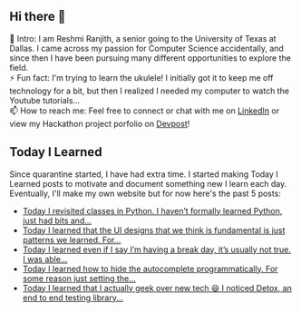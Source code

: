 ## Hi there 👋

🔭  Intro: I am Reshmi Ranjith, a senior going to the University of Texas at Dallas. I came across my passion for Computer Science accidentally, and since then I have been pursuing many different opportunities to explore the field.
<br/> ⚡ Fun fact: I'm trying to learn the ukulele! I initially got it to keep me off technology for a bit, but then I realized I needed my computer to watch the Youtube tutorials...
<br/>📫  How to reach me: Feel free to connect or chat with me on [LinkedIn](https://www.linkedin.com/in/reshmi-ranjith/) or view my Hackathon project porfolio on [Devpost](https://devpost.com/ReshmiCode)!

## Today I Learned

Since quarantine started, I have had extra time. I started making Today I Learned posts to motivate and document something new I learn each day. Eventually, I'll make my own website but for now here's the past 5 posts:

<!-- BLOG-POST-LIST:START -->
- [Today I revisited classes in Python. I haven&rsquo;t formally learned Python, just had bits and...](https://simplyprogramming.tumblr.com/post/627118021212798976)
- [Today I learned that the UI designs that we think is fundamental is just patterns we learned. For...](https://simplyprogramming.tumblr.com/post/626936402865782784)
- [Today I learned even if I say I&rsquo;m having a break day, it&rsquo;s usually not true. I was able...](https://simplyprogramming.tumblr.com/post/626484385354514432)
- [Today I learned how to hide the autocomplete programmatically. For some reason just setting the...](https://simplyprogramming.tumblr.com/post/626390213270355968)
- [Today I learned that I actually geek over new tech 😆 I noticed Detox, an end to end testing library...](https://simplyprogramming.tumblr.com/post/626298225674141696)
<!-- BLOG-POST-LIST:END -->

<!--
**ReshmiCode/ReshmiCode** is a ✨ _special_ ✨ repository because its `README.md` (this file) appears on your GitHub profile.

Here are some ideas to get you started:

- 🔭 I’m currently working on ...
- 🌱 I’m currently learning ...
- 👯 I’m looking to collaborate on ...
- 🤔 I’m looking for help with ...
- 💬 Ask me about ...
- 📫 How to reach me: ...
- 😄 Pronouns: ...
- ⚡ Fun fact: ...
-->
